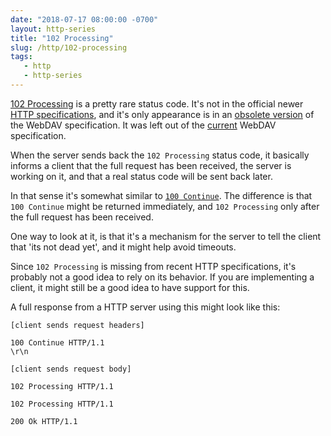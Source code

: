 ```yaml
---
date: "2018-07-17 08:00:00 -0700"
layout: http-series
title: "102 Processing"
slug: /http/102-processing
tags:
   - http
   - http-series
---
```


[102 Processing][1] is a pretty rare status code. It's not in the official
newer [HTTP specifications][2], and it's only appearance is in an [obsolete
version][3] of the WebDAV specification. It was left out of the [current][4]
WebDAV specification.

When the server sends back the `102 Processing` status code, it basically
informs a client that the full request has been received, the server is
working on it, and that a real status code will be sent back later.

In that sense it's somewhat similar to [`100 Continue`][5]. The difference is
that `100 Continue` might be returned immediately, and `102 Processing` only
after the full request has been received.

One way to look at it, is that it's a mechanism for the server to tell the
client that 'its not dead yet', and it might help avoid timeouts.

Since `102 Processing` is missing from recent HTTP specifications, it's
probably not a good idea to rely on its behavior. If you are implementing
a client, it might still be a good idea to have support for this.

A full response from a HTTP server using this might look like this:

```
[client sends request headers]

100 Continue HTTP/1.1
\r\n

[client sends request body]

102 Processing HTTP/1.1

102 Processing HTTP/1.1

200 Ok HTTP/1.1
```

[1]: https://tools.ietf.org/html/rfc2518#section-10.1 "102 Processing"
[2]: https://tools.ietf.org/html/rfc7231#section-6.1 "OVerview of Status Codes"
[3]: https://tools.ietf.org/html/rfc2518 "Obsoleted WebDAV specification"
[4]: https://tools.ietf.org/html/rfc4918 "Current WebDAV specification"
[5]: /http/100-continue
